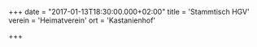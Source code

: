 +++
date = "2017-01-13T18:30:00.000+02:00"
title = 'Stammtisch HGV'
verein = 'Heimatverein'
ort = 'Kastanienhof'

+++

      